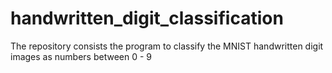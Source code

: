 # handwritten_digit_classification
The repository consists the program to classify the MNIST handwritten digit images as numbers between 0 - 9
